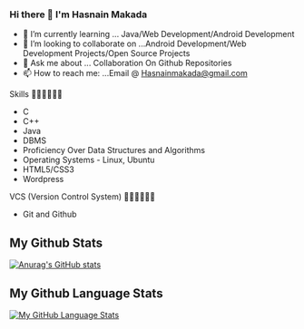 ### Hi there 👋 I'm Hasnain Makada

- 🌱 I’m currently learning ... Java/Web Development/Android Development
- 👯 I’m looking to collaborate on ...Android Development/Web Development Projects/Open Source Projects
- 💬 Ask me about ... Collaboration On Github Repositories
- 📫 How to reach me: ...Email @ Hasnainmakada@gmail.com

Skills 👩‍💻👩‍💻👩‍💻
- C
- C++
- Java
- DBMS
- Proficiency Over Data Structures and Algorithms
- Operating Systems - Linux, Ubuntu
- HTML5/CSS3
- Wordpress

VCS (Version Control System) 👩‍💻👩‍💻👩‍💻
- Git and Github

## My Github Stats

[![Anurag's GitHub stats](https://github-readme-stats.vercel.app/api?username=hasnainmakada-99)](https://github.com/anuraghazra/github-readme-stats)


## My Github Language Stats
[![My GitHub Language Stats](https://github-readme-stats.vercel.app/api/top-langs/?username=hasnainmakada-99&langs_count=5&theme=tokyonight)]()


  